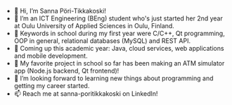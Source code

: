 - 👋 Hi, I’m Sanna Pöri-Tikkakoski!
- 👀 I’m an ICT Engineering (BEng) student who's just started her 2nd year at Oulu University of Applied Sciences in Oulu, Finland.
- 🌱 Keywords in school during my first year were C/C++, Qt programming, OOP in general, relational databases (MySQL) and REST API.
- 🤖 Coming up this academic year: Java, cloud services, web applications and mobile development.
- 🏦 My favorite project in school so far has been making an ATM simulator app (Node.js backend, Qt frontend)!
- 💞️ I’m looking forward to learning new things about programming and getting my career started.
- 📫 Reach me at sanna-poritikkakoski on LinkedIn!

<!---
sannatikk/sannatikk is a ✨ special ✨ repository because its `README.md` (this file) appears on your GitHub profile.
You can click the Preview link to take a look at your changes.
--->
